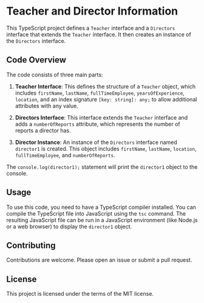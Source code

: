 # Teacher and Director Information

This TypeScript project defines a `Teacher` interface and a `Directors` interface that extends the `Teacher` interface. It then creates an instance of the `Directors` interface.

## Code Overview

The code consists of three main parts:

1. **Teacher Interface**: This defines the structure of a `Teacher` object, which includes `firstName`, `lastName`, `fullTimeEmployee`, `yearsOfExperience`, `location`, and an index signature `[key: string]: any;` to allow additional attributes with any value.

2. **Directors Interface**: This interface extends the `Teacher` interface and adds a `numberOfReports` attribute, which represents the number of reports a director has.

3. **Director Instance**: An instance of the `Directors` interface named `director1` is created. This object includes `firstName`, `lastName`, `location`, `fullTimeEmployee`, and `numberOfReports`.

The `console.log(director1);` statement will print the `director1` object to the console.

## Usage

To use this code, you need to have a TypeScript compiler installed. You can compile the TypeScript file into JavaScript using the `tsc` command. The resulting JavaScript file can be run in a JavaScript environment (like Node.js or a web browser) to display the `director1` object.

## Contributing

Contributions are welcome. Please open an issue or submit a pull request.

## License

This project is licensed under the terms of the MIT license.
